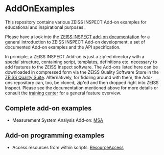 # AddOnExamples

This repository contains various ZEISS INSPECT Add-on examples for educational and inspirational purposes.

Please have a look into the [ZEISS INSPECT add-on documentation](https://zeissiqs.github.io/) for a general introduction to ZEISS INSPECT Add-on development, a set of documented Add-on examples and the API specification.

In principle, a ZEISS INSPECT Add-on is just a zip'ed directory with a special structure, containing script, templates, definitions etc. necessary to add features to the ZEISS Inspect software. The Add-ons listed here can be downloaded in compressed form via the ZEISS Quality Software Store in the [ZEISS Quality Suite](https://www.gom.com/en/products/zeiss-quality-suite). Alternatively, for fiddling around with them, the Add-ons repository can, too, be cloned, zip'ed and then dropped right into ZEISS Inspect. Please see the documentation mentioned above for more details or consult the [training center](https://training.gom.com) for a general feature overview.

## Complete add-on examples

* Measurement System Analysis Add-on: [MSA](examples/MeasurementSystemAnalysis)

## Add-on programming examples

* Access resources from within scripts: [ResourceAccess](examples/ResourceAccess)
